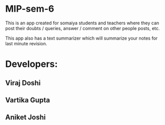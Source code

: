 # MIP-sem-6
This is an app created for somaiya students and teachers where they can post their doubts / queries, answer / comment on other people posts, etc.

This app also has a text summarizer which will summarize your notes for last minute revision.

# Developers:
## Viraj Doshi
## Vartika Gupta
## Aniket Joshi
